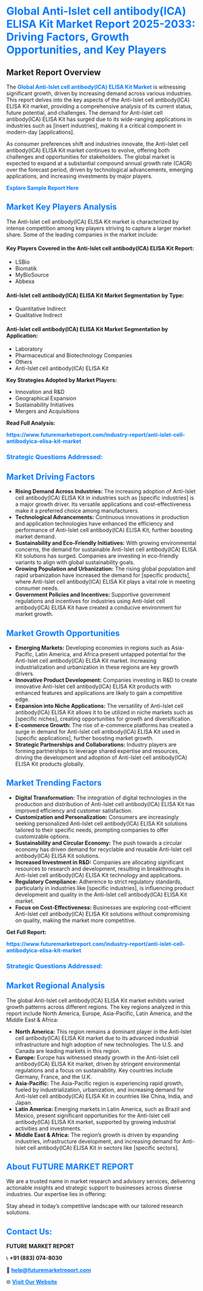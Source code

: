 <h1 style="color: #007BFF;">Global Anti-Islet cell antibody(ICA) ELISA Kit Market Report 2025-2033: Driving Factors, Growth Opportunities, and Key Players</h1>

<section id="overview">
<h2>Market Report Overview</h2>
<p>The <a href="https://www.futuremarketreport.com/industry-report/anti-islet-cell-antibodyica-elisa-kit-market" style="color: #007BFF; text-decoration: none;"><strong>Global Anti-Islet cell antibody(ICA) ELISA Kit Market</strong></a> is witnessing significant growth, driven by increasing demand across various industries. This report delves into the key aspects of the Anti-Islet cell antibody(ICA) ELISA Kit market, providing a comprehensive analysis of its current status, future potential, and challenges. The demand for Anti-Islet cell antibody(ICA) ELISA Kit has surged due to its wide-ranging applications in industries such as [insert industries], making it a critical component in modern-day [applications].</p>
<p>As consumer preferences shift and industries innovate, the Anti-Islet cell antibody(ICA) ELISA Kit market continues to evolve, offering both challenges and opportunities for stakeholders. The global market is expected to expand at a substantial compound annual growth rate (CAGR) over the forecast period, driven by technological advancements, emerging applications, and increasing investments by major players.</p>
</section>

<section id="overview">
<p><a href="https://www.futuremarketreport.com/request-sample/reportId=126935" style="color: #007BFF; text-decoration: none;"><strong>Explore Sample Report Here</strong></a></p>
</section>

<section id="key-players">
<h2 style="color: #007BFF;">Market Key Players Analysis</h2>
<p>The Anti-Islet cell antibody(ICA) ELISA Kit market is characterized by intense competition among key players striving to capture a larger market share. Some of the leading companies in the market include:</p>
<h4>Key Players Covered in the Anti-Islet cell antibody(ICA) ELISA Kit Report:</h4>
<ul><li>LSBio</li><li>Biomatik</li><li>MyBioSource</li><li>Abbexa</li></ul>
<h4>Anti-Islet cell antibody(ICA) ELISA Kit Market Segmentation by Type:</h4>
<ul><li>Quantitative Indirect</li><li>Qualitative Indirect</li></ul>

<h4>Anti-Islet cell antibody(ICA) ELISA Kit Market Segmentation by Application:</h4>
<ul><li>Laboratory</li><li>Pharmaceutical and Biotechnology Companies</li><li>Others</li><li>Anti-Islet cell antibody(ICA) ELISA Kit</li></ul>
<p><strong>Key Strategies Adopted by Market Players:</strong></p>
<ul>
<li>Innovation and R&D</li>
<li>Geographical Expansion</li>
<li>Sustainability Initiatives</li>
<li>Mergers and Acquisitions</li>
</ul>
</section>

<section>
<p><strong>Read Full Analysis: </strong></p><a href="https://www.futuremarketreport.com/industry-report/anti-islet-cell-antibodyica-elisa-kit-market" style="color: #007BFF; text-decoration: none;"><strong>https://www.futuremarketreport.com/industry-report/anti-islet-cell-antibodyica-elisa-kit-market</strong></a>
<h3 style="color: #007BFF;">Strategic Questions Addressed:</h3>
</section>

<section id="driving-factors">
<h2 style="color: #007BFF;">Market Driving Factors</h2>
<ul>
<li><strong>Rising Demand Across Industries:</strong> The increasing adoption of Anti-Islet cell antibody(ICA) ELISA Kit in industries such as [specific industries] is a major growth driver. Its versatile applications and cost-effectiveness make it a preferred choice among manufacturers.</li>
<li><strong>Technological Advancements:</strong> Continuous innovations in production and application technologies have enhanced the efficiency and performance of Anti-Islet cell antibody(ICA) ELISA Kit, further boosting market demand.</li>
<li><strong>Sustainability and Eco-Friendly Initiatives:</strong> With growing environmental concerns, the demand for sustainable Anti-Islet cell antibody(ICA) ELISA Kit solutions has surged. Companies are investing in eco-friendly variants to align with global sustainability goals.</li>
<li><strong>Growing Population and Urbanization:</strong> The rising global population and rapid urbanization have increased the demand for [specific products], where Anti-Islet cell antibody(ICA) ELISA Kit plays a vital role in meeting consumer needs.</li>
<li><strong>Government Policies and Incentives:</strong> Supportive government regulations and incentives for industries using Anti-Islet cell antibody(ICA) ELISA Kit have created a conducive environment for market growth.</li>
</ul>
</section>

<section id="growth-opportunities">
<h2 style="color: #007BFF;">Market Growth Opportunities</h2>
<ul>
<li><strong>Emerging Markets:</strong> Developing economies in regions such as Asia-Pacific, Latin America, and Africa present untapped potential for the Anti-Islet cell antibody(ICA) ELISA Kit market. Increasing industrialization and urbanization in these regions are key growth drivers.</li>
<li><strong>Innovative Product Development:</strong> Companies investing in R&D to create innovative Anti-Islet cell antibody(ICA) ELISA Kit products with enhanced features and applications are likely to gain a competitive edge.</li>
<li><strong>Expansion into Niche Applications:</strong> The versatility of Anti-Islet cell antibody(ICA) ELISA Kit allows it to be utilized in niche markets such as [specific niches], creating opportunities for growth and diversification.</li>
<li><strong>E-commerce Growth:</strong> The rise of e-commerce platforms has created a surge in demand for Anti-Islet cell antibody(ICA) ELISA Kit used in [specific applications], further boosting market growth.</li>
<li><strong>Strategic Partnerships and Collaborations:</strong> Industry players are forming partnerships to leverage shared expertise and resources, driving the development and adoption of Anti-Islet cell antibody(ICA) ELISA Kit products globally.</li>
</ul>
</section>

<section id="trending-factors">
<h2 style="color: #007BFF;">Market Trending Factors</h2>
<ul>
<li><strong>Digital Transformation:</strong> The integration of digital technologies in the production and distribution of Anti-Islet cell antibody(ICA) ELISA Kit has improved efficiency and customer satisfaction.</li>
<li><strong>Customization and Personalization:</strong> Consumers are increasingly seeking personalized Anti-Islet cell antibody(ICA) ELISA Kit solutions tailored to their specific needs, prompting companies to offer customizable options.</li>
<li><strong>Sustainability and Circular Economy:</strong> The push towards a circular economy has driven demand for recyclable and reusable Anti-Islet cell antibody(ICA) ELISA Kit solutions.</li>
<li><strong>Increased Investment in R&D:</strong> Companies are allocating significant resources to research and development, resulting in breakthroughs in Anti-Islet cell antibody(ICA) ELISA Kit technology and applications.</li>
<li><strong>Regulatory Compliance:</strong> Adherence to strict regulatory standards, particularly in industries like [specific industries], is influencing product development and quality in the Anti-Islet cell antibody(ICA) ELISA Kit market.</li>
<li><strong>Focus on Cost-Effectiveness:</strong> Businesses are exploring cost-efficient Anti-Islet cell antibody(ICA) ELISA Kit solutions without compromising on quality, making the market more competitive.</li>
</ul>
</section>

<section>
<p><strong>Get Full Report: </strong></p><a href="https://www.futuremarketreport.com/industry-report/anti-islet-cell-antibodyica-elisa-kit-market" style="color: #007BFF; text-decoration: none;"><strong>https://www.futuremarketreport.com/industry-report/anti-islet-cell-antibodyica-elisa-kit-market</strong></a>
<h3 style="color: #007BFF;">Strategic Questions Addressed:</h3>
</section>


<section id="regional-analysis">
<h2 style="color: #007BFF;">Market Regional Analysis</h2>
<p>The global Anti-Islet cell antibody(ICA) ELISA Kit market exhibits varied growth patterns across different regions. The key regions analyzed in this report include North America, Europe, Asia-Pacific, Latin America, and the Middle East & Africa:</p>
<ul>
<li><strong>North America:</strong> This region remains a dominant player in the Anti-Islet cell antibody(ICA) ELISA Kit market due to its advanced industrial infrastructure and high adoption of new technologies. The U.S. and Canada are leading markets in this region.</li>
<li><strong>Europe:</strong> Europe has witnessed steady growth in the Anti-Islet cell antibody(ICA) ELISA Kit market, driven by stringent environmental regulations and a focus on sustainability. Key countries include Germany, France, and the U.K.</li>
<li><strong>Asia-Pacific:</strong> The Asia-Pacific region is experiencing rapid growth, fueled by industrialization, urbanization, and increasing demand for Anti-Islet cell antibody(ICA) ELISA Kit in countries like China, India, and Japan.</li>
<li><strong>Latin America:</strong> Emerging markets in Latin America, such as Brazil and Mexico, present significant opportunities for the Anti-Islet cell antibody(ICA) ELISA Kit market, supported by growing industrial activities and investments.</li>
<li><strong>Middle East & Africa:</strong> The region’s growth is driven by expanding industries, infrastructure development, and increasing demand for Anti-Islet cell antibody(ICA) ELISA Kit in sectors like [specific sectors].</li>
</ul>
</section>

<footer>
<h2 style="color: #007BFF;">About FUTURE MARKET REPORT</h2>
<p>We are a trusted name in market research and advisory services, delivering actionable insights and strategic support to businesses across diverse industries. Our expertise lies in offering:</p>

<p>Stay ahead in today’s competitive landscape with our tailored research solutions.</p>

<h2 style="color: #007BFF;">Contact Us:</h2>
<p><strong>FUTURE MARKET REPORT</strong></p>
<p>📞 <strong>+91 (883) 074-8030</strong></p>
<p>📧 <strong><a href="mailto:help@futuremarketreport.com" style="color: #007BFF;">help@futuremarketreport.com</a></strong></p>
<p>🌐 <strong><a href="https://www.futuremarketreport.com/" style="color: #007BFF;">Visit Our Website</a></strong></p>
</footer>